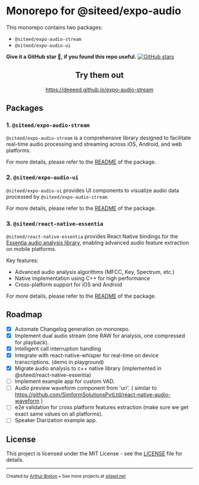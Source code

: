 # Monorepo for @siteed/expo-audio

This monorepo contains two packages:
- `@siteed/expo-audio-stream`
- `@siteed/expo-audio-ui`

**Give it a GitHub star 🌟, if you found this repo useful.**
[![GitHub stars](https://img.shields.io/github/stars/deeeed/expo-audio-stream.svg?style=social&label=Star&maxAge=2592000)](https://github.com/deeeed/expo-audio-stream)

<div align="center">
  <h2>Try them out</h2>
  <p><a href="https://deeeed.github.io/expo-audio-stream">https://deeeed.github.io/expo-audio-stream</a></p>
</div>

## Packages

### 1. `@siteed/expo-audio-stream`

`@siteed/expo-audio-stream` is a comprehensive library designed to facilitate real-time audio processing and streaming across iOS, Android, and web platforms.

For more details, please refer to the [README](packages/expo-audio-stream/README.md) of the package.

### 2. `@siteed/expo-audio-ui`

`@siteed/expo-audio-ui` provides UI components to visualize audio data processed by `@siteed/expo-audio-stream`.

For more details, please refer to the [README](packages/expo-audio-ui/README.md) of the package.

### 3. `@siteed/react-native-essentia`

`@siteed/react-native-essentia` provides React Native bindings for the [Essentia audio analysis library](https://essentia.upf.edu/), enabling advanced audio feature extraction on mobile platforms.

Key features:
- Advanced audio analysis algorithms (MFCC, Key, Spectrum, etc.)
- Native implementation using C++ for high performance
- Cross-platform support for iOS and Android

For more details, please refer to the [README](packages/react-native-essentia/README.md) of the package.


## Roadmap

- [x] Automate Changelog generation on monorepo.
- [x] Implement dual audio stream (one RAW for analysis, one compressed for playback).
- [x] Intelligent call interruption handling
- [x] Integrate with react-native-whisper for real-time on device transcriptions. (demo in playground)
- [x] Migrate audio analysis to c++ native library (implemented in @siteed/react-native-essentia)
- [ ] Implement example app for custom VAD.
- [ ] Audio preview waveform component from 'uri'. ( similar to https://github.com/SimformSolutionsPvtLtd/react-native-audio-waveform  )
- [ ] e2e validation for cross platform features extraction (make sure we get exact same values on all platforms).
- [ ] Speaker Diarization example app.

## License

This project is licensed under the MIT License - see the [LICENSE](LICENSE) file for details.

---
<sub>Created by [Arthur Breton](https://siteed.net) • See more projects at [siteed.net](https://siteed.net)</sub>
